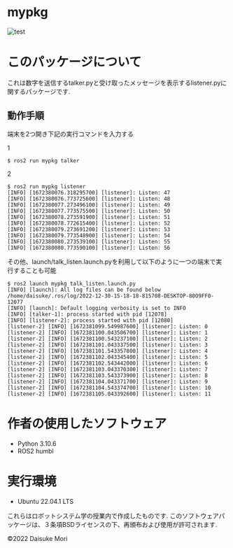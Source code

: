 # mypkg
![test](https://github.com/0111-daisuke/mypkg/actions/workflows/test.yml/badge.svg)

# このパッケージについて
これは数字を送信するtalker.pyと受け取ったメッセージを表示するlistener.pyに関するパッケージです.

## 動作手順
端末を2つ開き下記の実行コマンドを入力する

1
```
$ ros2 run mypkg talker
```
2
```
$ ros2 run mypkg listener
[INFO] [1672380076.318295700] [listener]: Listen: 47                       
[INFO] [1672380076.773725600] [listener]: Listen: 48                                                     
[INFO] [1672380077.273496100] [listener]: Listen: 49                                            
[INFO] [1672380077.773575500] [listener]: Listen: 50                                         
[INFO] [1672380078.273591900] [listener]: Listen: 51                                                 
[INFO] [1672380078.772615400] [listener]: Listen: 52                                                        
[INFO] [1672380079.273691200] [listener]: Listen: 53                                                                    
[INFO] [1672380079.773548900] [listener]: Listen: 54                                          
[INFO] [1672380080.273539100] [listener]: Listen: 55                                           
[INFO] [1672380080.773590100] [listener]: Listen: 56 
```

その他、launch/talk_listen.launch.pyを利用して以下のように一つの端末で実行することも可能
```
$ ros2 launch mypkg talk_listen.launch.py
[INFO] [launch]: All log files can be found below /home/daisuke/.ros/log/2022-12-30-15-18-18-815708-DESKTOP-80O9FF0-12077
[INFO] [launch]: Default logging verbosity is set to INFO
[INFO] [talker-1]: process started with pid [12078]
[INFO] [listener-2]: process started with pid [12080]
[listener-2] [INFO] [1672381099.549987600] [listener]: Listen: 0
[listener-2] [INFO] [1672381100.043506700] [listener]: Listen: 1
[listener-2] [INFO] [1672381100.543237100] [listener]: Listen: 2
[listener-2] [INFO] [1672381101.043337500] [listener]: Listen: 3
[listener-2] [INFO] [1672381101.543357800] [listener]: Listen: 4
[listener-2] [INFO] [1672381102.043345400] [listener]: Listen: 5
[listener-2] [INFO] [1672381102.543442000] [listener]: Listen: 6
[listener-2] [INFO] [1672381103.043370300] [listener]: Listen: 7               
[listener-2] [INFO] [1672381103.543373900] [listener]: Listen: 8                                                        
[listener-2] [INFO] [1672381104.043371700] [listener]: Listen: 9                 
[listener-2] [INFO] [1672381104.543374700] [listener]: Listen: 10            
[listener-2] [INFO] [1672381105.043392600] [listener]: Listen: 11
```
# 作者の使用したソフトウェア
* Python 3.10.6
* ROS2 humbl

# 実行環境
* Ubuntu 22.04.1 LTS

これらはロボットシステム学の授業内で作成したものです.
このソフトウェアパッケージは、３条項BSDライセンスの下、再頒布および使用が許可されます.

©2022 Daisuke Mori
